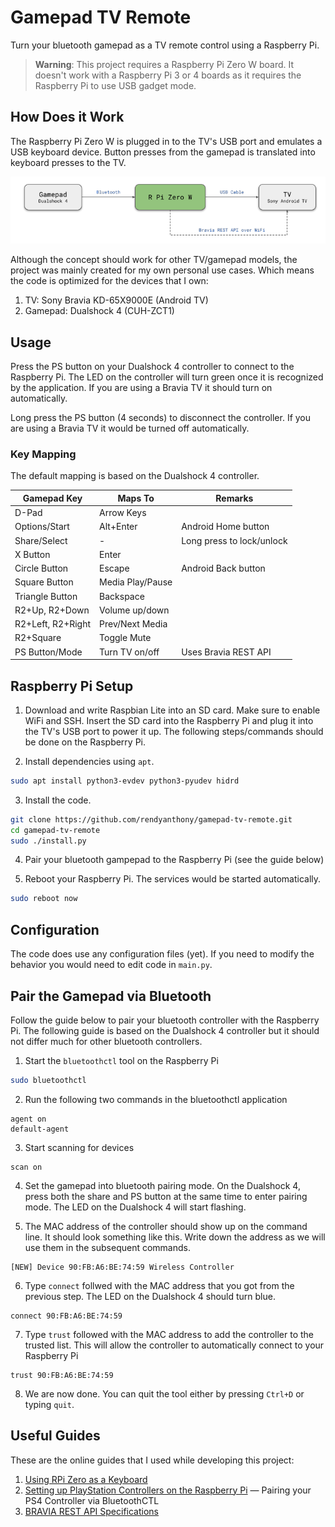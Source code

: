 # Gamepad TV Remote

Turn your bluetooth gamepad as a TV remote control using a Raspberry Pi.

> **Warning**: This project requires a Raspberry Pi Zero W board. It doesn't work with a Raspberry Pi 3 or 4 boards as it requires the Raspberry Pi to use USB gadget mode.

## How Does it Work

The Raspberry Pi Zero W is plugged in to the TV's USB port and emulates a USB keyboard device. Button presses from the gamepad is translated into keyboard presses to the TV.

![Overview Diagram](docs/overview.png)

Although the concept should work for other TV/gamepad models, the project was mainly created for my own personal use cases. Which means the code is optimized for the devices that I own:

1. TV: Sony Bravia KD-65X9000E (Android TV)
2. Gamepad: Dualshock 4 (CUH-ZCT1)

## Usage 
Press the PS button on your Dualshock 4 controller to connect to the Raspberry Pi. The LED on the controller will turn green once it is recognized by the application. If you are using a Bravia TV it should turn on automatically.

Long press the PS button (4 seconds) to disconnect the controller. If you are using a Bravia TV it would be turned off automatically.

### Key Mapping

The default mapping is based on the Dualshock 4 controller.

| Gamepad Key       | Maps To                  | Remarks                   
|-------------------|--------------------------|---------------------------
| D-Pad             | Arrow Keys               |                           
| Options/Start     | Alt+Enter                | Android Home button       
| Share/Select      | -                        | Long press to lock/unlock 
| X Button          | Enter                    |                           
| Circle Button     | Escape                   | Android Back button       
| Square Button     | Media Play/Pause         |                           
| Triangle Button   | Backspace                |                           
| R2+Up, R2+Down    | Volume up/down           |                           
| R2+Left, R2+Right | Prev/Next Media          |                           
| R2+Square         | Toggle Mute              |                           
| PS Button/Mode    | Turn TV on/off           | Uses Bravia REST API

## Raspberry Pi Setup

1.  Download and write Raspbian Lite into an SD card. Make sure to enable WiFi and SSH. Insert the SD card into the Raspberry Pi and plug it into the TV's USB port to power it up. The following steps/commands should be done on the Raspberry Pi.

2. Install dependencies using `apt`.

```bash
sudo apt install python3-evdev python3-pyudev hidrd
```

3.  Install the code.

```bash
git clone https://github.com/rendyanthony/gamepad-tv-remote.git
cd gamepad-tv-remote
sudo ./install.py
```

4.  Pair your bluetooth gampepad to the Raspberry Pi (see the guide below)

5.  Reboot your Raspberry Pi. The services would be started automatically.

```bash
sudo reboot now
```

## Configuration

The code does use any configuration files (yet). If you need to modify the behavior you would need to edit code in `main.py`.

## Pair the Gamepad via Bluetooth

Follow the guide below to pair your bluetooth controller with the Raspberry Pi. The following guide is based on the Dualshock 4 controller but it should not differ much for other bluetooth controllers.

1.  Start the `bluetoothctl` tool on the Raspberry Pi

```bash
sudo bluetoothctl
```

2.  Run the following two commands in the bluetoothctl application

```
agent on
default-agent
```

3.  Start scanning for devices

```
scan on
```

4.  Set the gamepad into bluetooth pairing mode. On the Dualshock 4, press both the share and PS button at the same time to enter pairing mode. The LED on the Dualshock 4 will start flashing.

5.  The MAC address of the controller should show up on the command line. It should look something like this. Write down the address as we will use them in the subsequent commands.

```
[NEW] Device 90:FB:A6:BE:74:59 Wireless Controller
```

6.  Type `connect` follwed with the MAC address that you got from the previous step. The LED on the Dualshock 4 should turn blue.

```
connect 90:FB:A6:BE:74:59
```

7. Type `trust` followed with the MAC address to add the controller to the trusted list. This will allow the controller to automatically connect to your Raspberry Pi

```
trust 90:FB:A6:BE:74:59
```

8.  We are now done. You can quit the tool either by pressing `Ctrl+D` or typing `quit`.

## Useful Guides

These are the online guides that I used while developing this project:

1. [Using RPi Zero as a Keyboard](https://www.rmedgar.com/blog/using-rpi-zero-as-keyboard-setup-and-device-definition)
2. [Setting up PlayStation Controllers on the Raspberry Pi](https://pimylifeup.com/raspberry-pi-playstation-controllers/) &mdash; Pairing your PS4 Controller via BluetoothCTL
2. [BRAVIA REST API Specifications](https://pro-bravia.sony.net/develop/integrate/rest-api/spec/index.html)

